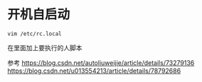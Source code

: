# 开机自启动

```shell
vim /etc/rc.local
```

在里面加上要执行的人脚本

参考
<https://blog.csdn.net/autoliuweijie/article/details/73279136>
<https://blog.csdn.net/u013554213/article/details/78792686>